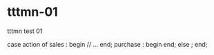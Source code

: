 # tttmn-01
tttmn test 01

case action of
  sales : 
    begin
      // ...
    end;
  purchase : 
    begin
    end;
else
  ;
end;
